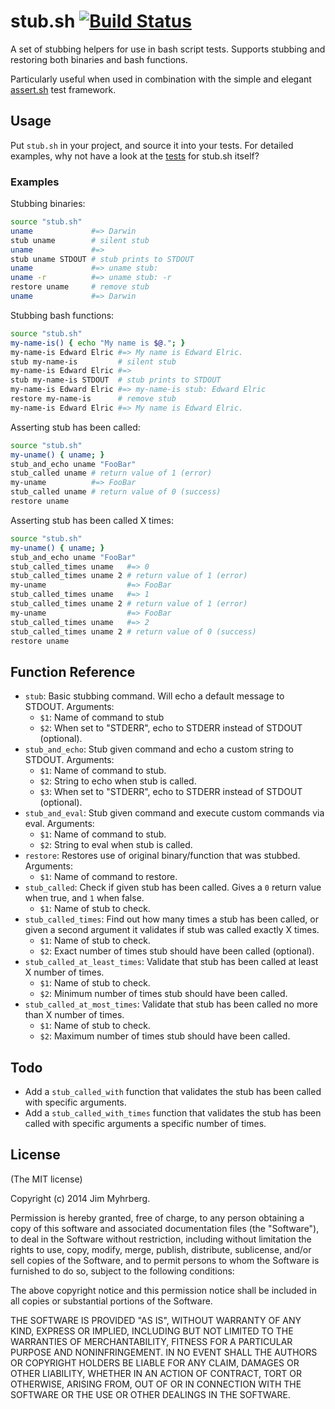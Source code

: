 # stub.sh [![Build Status](https://travis-ci.org/jimeh/stub.sh.png)](https://travis-ci.org/jimeh/stub.sh)

A set of stubbing helpers for use in bash script tests. Supports stubbing and
restoring both binaries and bash functions.

Particularly useful when used in combination with the simple and elegant
[assert.sh](https://github.com/lehmannro/assert.sh) test framework.


## Usage

Put `stub.sh` in your project, and source it into your tests. For detailed
examples, why not have a look at the [tests][] for stub.sh itself?

[tests]: https://github.com/jimeh/stub.sh/tree/master/test

### Examples

Stubbing binaries:

```bash
source "stub.sh"
uname             #=> Darwin
stub uname        # silent stub
uname             #=>
stub uname STDOUT # stub prints to STDOUT
uname             #=> uname stub: 
uname -r          #=> uname stub: -r
restore uname     # remove stub
uname             #=> Darwin
```

Stubbing bash functions:

```bash
source "stub.sh"
my-name-is() { echo "My name is $@."; }
my-name-is Edward Elric #=> My name is Edward Elric.
stub my-name-is         # silent stub
my-name-is Edward Elric #=> 
stub my-name-is STDOUT  # stub prints to STDOUT
my-name-is Edward Elric #=> my-name-is stub: Edward Elric
restore my-name-is      # remove stub
my-name-is Edward Elric #=> My name is Edward Elric.
```

Asserting stub has been called:

```bash
source "stub.sh"
my-uname() { uname; }
stub_and_echo uname "FooBar"
stub_called uname # return value of 1 (error)
my-uname          #=> FooBar
stub_called uname # return value of 0 (success)
restore uname
```

Asserting stub has been called X times:

```bash
source "stub.sh"
my-uname() { uname; }
stub_and_echo uname "FooBar"
stub_called_times uname   #=> 0
stub_called_times uname 2 # return value of 1 (error)
my-uname                  #=> FooBar
stub_called_times uname   #=> 1
stub_called_times uname 2 # return value of 1 (error)
my-uname                  #=> FooBar
stub_called_times uname   #=> 2
stub_called_times uname 2 # return value of 0 (success)
restore uname
```


## Function Reference

- `stub`: Basic stubbing command. Will echo a default message to STDOUT.
  Arguments:
    - `$1`: Name of command to stub
    - `$2`: When set to "STDERR", echo to STDERR instead of STDOUT (optional).
- `stub_and_echo`: Stub given command and echo a custom string to STDOUT.
  Arguments:
    - `$1`: Name of command to stub.
    - `$2`: String to echo when stub is called.
    - `$3`: When set to "STDERR", echo to STDERR instead of STDOUT (optional).
- `stub_and_eval`: Stub given command and execute custom commands via eval.
  Arguments:
    - `$1`: Name of command to stub.
    - `$2`: String to eval when stub is called.
- `restore`: Restores use of original binary/function that was stubbed.
  Arguments:
    - `$1`: Name of command to restore.
- `stub_called`: Check if given stub has been called. Gives a `0` return value
  when true, and `1` when false.
    - `$1`: Name of stub to check.
- `stub_called_times`: Find out how many times a stub has been called, or
  given a second argument it validates if stub was called exactly X times.
    - `$1`: Name of stub to check.
    - `$2`: Exact number of times stub should have been called (optional).
- `stub_called_at_least_times`: Validate that stub has been called at least X
  number of times.
    - `$1`: Name of stub to check.
    - `$2`: Minimum number of times stub should have been called.
- `stub_called_at_most_times`: Validate that stub has been called no more than
  X number of times.
    - `$1`: Name of stub to check.
    - `$2`: Maximum number of times stub should have been called.


## Todo

- Add a `stub_called_with` function that validates the stub has been called
  with specific arguments.
- Add a `stub_called_with_times` function that validates the stub has been
  called with specific arguments a specific number of times.


## License

(The MIT license)

Copyright (c) 2014 Jim Myhrberg.

Permission is hereby granted, free of charge, to any person obtaining a copy
of this software and associated documentation files (the "Software"), to deal
in the Software without restriction, including without limitation the rights
to use, copy, modify, merge, publish, distribute, sublicense, and/or sell
copies of the Software, and to permit persons to whom the Software is
furnished to do so, subject to the following conditions:

The above copyright notice and this permission notice shall be included in all
copies or substantial portions of the Software.

THE SOFTWARE IS PROVIDED "AS IS", WITHOUT WARRANTY OF ANY KIND, EXPRESS OR
IMPLIED, INCLUDING BUT NOT LIMITED TO THE WARRANTIES OF MERCHANTABILITY,
FITNESS FOR A PARTICULAR PURPOSE AND NONINFRINGEMENT. IN NO EVENT SHALL THE
AUTHORS OR COPYRIGHT HOLDERS BE LIABLE FOR ANY CLAIM, DAMAGES OR OTHER
LIABILITY, WHETHER IN AN ACTION OF CONTRACT, TORT OR OTHERWISE, ARISING FROM,
OUT OF OR IN CONNECTION WITH THE SOFTWARE OR THE USE OR OTHER DEALINGS IN THE
SOFTWARE.

